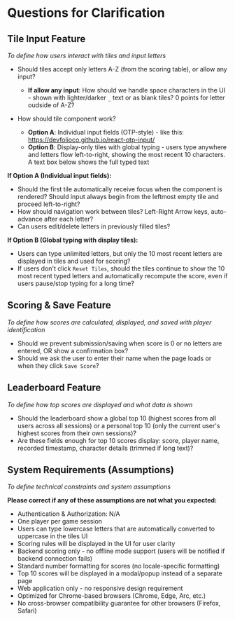 # Questions for Clarification

## Tile Input Feature
*To define how users interact with tiles and input letters*

- Should tiles accept only letters A-Z (from the scoring table), or allow any input? 
  - **If allow any input**: How should we handle space characters in the UI - shown with lighter/darker `_` text or as blank tiles? 0 points for letter oudside of A-Z?

- How should tile component work?
  - **Option A**: Individual input fields (OTP-style) - like this: https://devfolioco.github.io/react-otp-input/
  - **Option B**: Display-only tiles with global typing - users type anywhere and letters flow left-to-right, showing the most recent 10 characters. A text box below shows the full typed text


**If Option A (Individual input fields):**
- Should the first tile automatically receive focus when the component is rendered? Should input always begin from the leftmost empty tile and proceed left-to-right?
- How should navigation work between tiles? Left-Right Arrow keys, auto-advance after each letter?
- Can users edit/delete letters in previously filled tiles?

**If Option B (Global typing with display tiles):**
- Users can type unlimited letters, but only the 10 most recent letters are displayed in tiles and used for scoring?
- If users don't click `Reset Tiles`, should the tiles continue to show the 10 most recent typed letters and automatically recompute the score, even if users pause/stop typing for a long time?

## Scoring & Save Feature
*To define how scores are calculated, displayed, and saved with player identification*

- Should we prevent submission/saving when score is 0 or no letters are entered, OR show a confirmation box?
- Should we ask the user to enter their name when the page loads or when they click `Save Score`?

## Leaderboard Feature
*To define how top scores are displayed and what data is shown*

- Should the leaderboard show a global top 10 (highest scores from all users across all sessions) or a personal top 10 (only the current user's highest scores from their own sessions)?
- Are these fields enough for top 10 scores display: score, player name, recorded timestamp, character details (trimmed if long text)?


## System Requirements (Assumptions)
*To define technical constraints and system assumptions*

**Please correct if any of these assumptions are not what you expected:**

- Authentication & Authorization: N/A
- One player per game session
- Users can type lowercase letters that are automatically converted to uppercase in the tiles UI
- Scoring rules will be displayed in the UI for user clarity
- Backend scoring only - no offline mode support (users will be notified if backend connection fails)
- Standard number formatting for scores (no locale-specific formatting)
- Top 10 scores will be displayed in a modal/popup instead of a separate page
- Web application only - no responsive design requirement
- Optimized for Chrome-based browsers (Chrome, Edge, Arc, etc.)
- No cross-browser compatibility guarantee for other browsers (Firefox, Safari)
